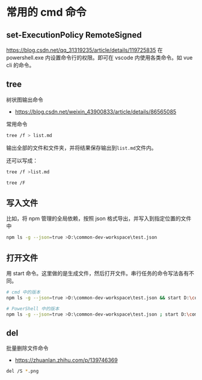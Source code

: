 # 常用的 cmd 命令

## set-ExecutionPolicy RemoteSigned

https://blog.csdn.net/qq_31319235/article/details/119725835
在 powershell.exe 内设置命令行的权限。即可在 vscode 内使用各类命令。如 vue cli 的命令。

## tree

树状图输出命令

- https://blog.csdn.net/weixin_43900833/article/details/86565085

常用命令

```bash
tree /f > list.md
```

输出全部的文件和文件夹，并将结果保存输出到`list.md`文件内。

还可以写成：

```bash
tree /f >list.md
```

```sh
tree /F
```

## 写入文件

比如，将 npm 管理的全局依赖，按照 json 格式导出，并写入到指定位置的文件中

```bash
npm ls -g --json=true >D:\common-dev-workspace\test.json
```

## 打开文件

用 start 命令。这里做的是生成文件，然后打开文件。串行任务的命令写法各有不同。

```bash
# cmd 中的版本
npm ls -g --json=true >D:\common-dev-workspace\test.json && start D:\common-dev-workspace\test.json

# PowerShell 中的版本
npm ls -g --json=true >D:\common-dev-workspace\test.json ; start D:\common-dev-workspace\test.json
```

## del

批量删除文件命令

- https://zhuanlan.zhihu.com/p/139746369

```bash
del /S *.png
```
